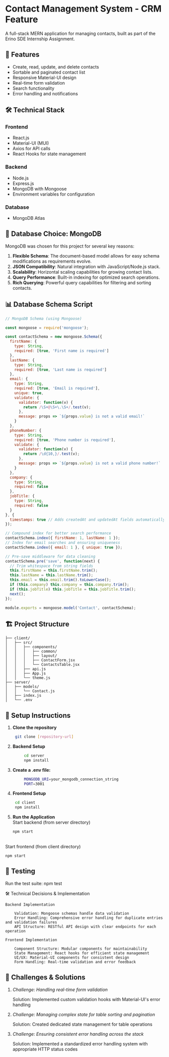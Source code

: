 # Contact Management System - CRM Feature

A full-stack MERN application for managing contacts, built as part of the Erino SDE Internship Assignment.

## 🚀 Features

- Create, read, update, and delete contacts
- Sortable and paginated contact list
- Responsive Material-UI design
- Real-time form validation
- Search functionality
- Error handling and notifications

## 🛠️ Technical Stack

### Frontend
- React.js
- Material-UI (MUI)
- Axios for API calls
- React Hooks for state management

### Backend
- Node.js
- Express.js
- MongoDB with Mongoose
- Environment variables for configuration

### Database
- MongoDB Atlas

## 💾 Database Choice: MongoDB

MongoDB was chosen for this project for several key reasons:

1. **Flexible Schema**: The document-based model allows for easy schema modifications as requirements evolve.
2. **JSON Compatibility**: Natural integration with JavaScript/Node.js stack.
3. **Scalability**: Horizontal scaling capabilities for growing contact lists.
4. **Query Performance**: Built-in indexing for optimized search operations.
5. **Rich Querying**: Powerful query capabilities for filtering and sorting contacts.

## 📊 Database Schema Script

```javascript
// MongoDB Schema (using Mongoose)

const mongoose = require('mongoose');

const contactSchema = new mongoose.Schema({
  firstName: {
    type: String,
    required: [true, 'First name is required']
  },
  lastName: {
    type: String,
    required: [true, 'Last name is required']
  },
  email: {
    type: String,
    required: [true, 'Email is required'],
    unique: true,
    validate: {
      validator: function(v) {
        return /\S+@\S+\.\S+/.test(v);
      },
      message: props => `${props.value} is not a valid email!`
    }
  },
  phoneNumber: {
    type: String,
    required: [true, 'Phone number is required'],
    validate: {
      validator: function(v) {
        return /\d{10,}/.test(v);
      },
      message: props => `${props.value} is not a valid phone number!`
    }
  },
  company: {
    type: String,
    required: false
  },
  jobTitle: {
    type: String,
    required: false
  }
}, {
  timestamps: true // Adds createdAt and updatedAt fields automatically
});

// Compound index for better search performance
contactSchema.index({ firstName: 1, lastName: 1 });
// Index for email searches and ensuring uniqueness
contactSchema.index({ email: 1 }, { unique: true });

// Pre-save middleware for data cleaning
contactSchema.pre('save', function(next) {
  // Trim whitespace from string fields
  this.firstName = this.firstName.trim();
  this.lastName = this.lastName.trim();
  this.email = this.email.trim().toLowerCase();
  if (this.company) this.company = this.company.trim();
  if (this.jobTitle) this.jobTitle = this.jobTitle.trim();
  next();
});

module.exports = mongoose.model('Contact', contactSchema);
```

## 🏗️ Project Structure

```tree
├── client/
│   ├── src/
│   │   ├── components/
│   │   │   ├── common/
│   │   │   ├── layout/
│   │   │   ├── ContactForm.jsx
│   │   │   └── ContactsTable.jsx
│   │   ├── api.js
│   │   ├── App.js
│   │   └── theme.js
├── server/
│   ├── models/
│   │   └── Contact.js
│   ├── index.js
│   └── .env
```
## 🚀 Setup Instructions

1. **Clone the repository**
   ```bash
    git clone [repository-url]
2. **Backend Setup**
   ```bash
        cd server
        npm install
3. **Create a .env file:**
   ```bash
        MONGODB_URI=your_mongodb_connection_string
        PORT=3001
4. **Frontend Setup**
   ```bash
    cd client
    npm install
5. **Run the Application** <br>
    Start backend (from server directory)
     ```bash
    npm start
  <br>
    Start frontend (from client directory)
    
    npm start

## 🧪 Testing

  Run the test suite:
    npm test

🛠️ Technical Decisions & Implementation

    Backend Implementation

        Validation: Mongoose schemas handle data validation
        Error Handling: Comprehensive error handling for duplicate entries and validation failures
        API Structure: RESTful API design with clear endpoints for each operation

    Frontend Implementation

        Component Structure: Modular components for maintainability
        State Management: React hooks for efficient state management
        UI/UX: Material-UI components for consistent design
        Form Handling: Real-time validation and error feedback


## 💭 Challenges & Solutions

1. *Challenge: Handling real-time form validation*


    Solution: Implemented custom validation hooks with Material-UI's error handling

2. *Challenge: Managing complex state for table sorting and pagination*


    Solution: Created dedicated state management for table operations

3. *Challenge: Ensuring consistent error handling across the stack*

   
    Solution: Implemented a standardized error handling system with appropriate HTTP status codes

